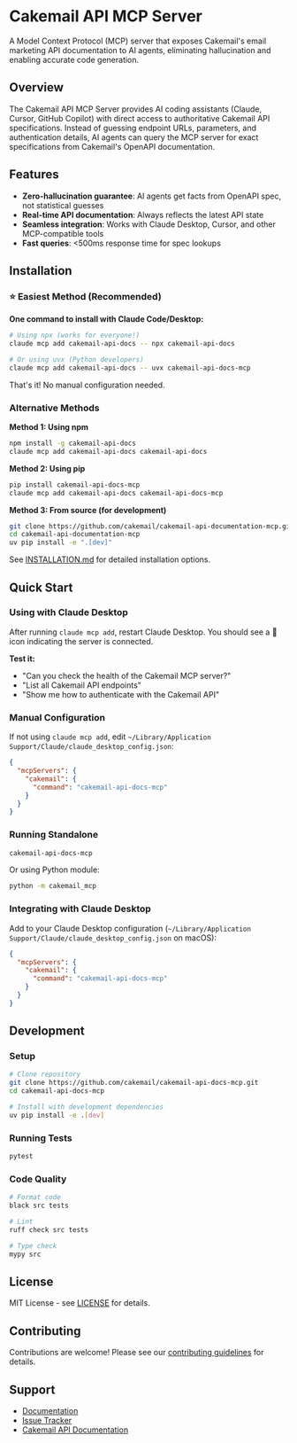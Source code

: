 # Cakemail API MCP Server

A Model Context Protocol (MCP) server that exposes Cakemail's email marketing API documentation to AI agents, eliminating hallucination and enabling accurate code generation.

## Overview

The Cakemail API MCP Server provides AI coding assistants (Claude, Cursor, GitHub Copilot) with direct access to authoritative Cakemail API specifications. Instead of guessing endpoint URLs, parameters, and authentication details, AI agents can query the MCP server for exact specifications from Cakemail's OpenAPI documentation.

## Features

- **Zero-hallucination guarantee**: AI agents get facts from OpenAPI spec, not statistical guesses
- **Real-time API documentation**: Always reflects the latest API state
- **Seamless integration**: Works with Claude Desktop, Cursor, and other MCP-compatible tools
- **Fast queries**: <500ms response time for spec lookups

## Installation

### ⭐ Easiest Method (Recommended)

**One command to install with Claude Code/Desktop:**

```bash
# Using npx (works for everyone!)
claude mcp add cakemail-api-docs -- npx cakemail-api-docs

# Or using uvx (Python developers)
claude mcp add cakemail-api-docs -- uvx cakemail-api-docs-mcp
```

That's it! No manual configuration needed.

### Alternative Methods

**Method 1: Using npm**
```bash
npm install -g cakemail-api-docs
claude mcp add cakemail-api-docs cakemail-api-docs
```

**Method 2: Using pip**
```bash
pip install cakemail-api-docs-mcp
claude mcp add cakemail-api-docs cakemail-api-docs-mcp
```

**Method 3: From source (for development)**
```bash
git clone https://github.com/cakemail/cakemail-api-documentation-mcp.git
cd cakemail-api-documentation-mcp
uv pip install -e ".[dev]"
```

See [INSTALLATION.md](./INSTALLATION.md) for detailed installation options.

## Quick Start

### Using with Claude Desktop

After running `claude mcp add`, restart Claude Desktop. You should see a 🔌 icon indicating the server is connected.

**Test it:**
- "Can you check the health of the Cakemail MCP server?"
- "List all Cakemail API endpoints"
- "Show me how to authenticate with the Cakemail API"

### Manual Configuration

If not using `claude mcp add`, edit `~/Library/Application Support/Claude/claude_desktop_config.json`:

```json
{
  "mcpServers": {
    "cakemail": {
      "command": "cakemail-api-docs-mcp"
    }
  }
}
```

### Running Standalone

```bash
cakemail-api-docs-mcp
```

Or using Python module:

```bash
python -m cakemail_mcp
```

### Integrating with Claude Desktop

Add to your Claude Desktop configuration (`~/Library/Application Support/Claude/claude_desktop_config.json` on macOS):

```json
{
  "mcpServers": {
    "cakemail": {
      "command": "cakemail-api-docs-mcp"
    }
  }
}
```

## Development

### Setup

```bash
# Clone repository
git clone https://github.com/cakemail/cakemail-api-docs-mcp.git
cd cakemail-api-docs-mcp

# Install with development dependencies
uv pip install -e .[dev]
```

### Running Tests

```bash
pytest
```

### Code Quality

```bash
# Format code
black src tests

# Lint
ruff check src tests

# Type check
mypy src
```

## License

MIT License - see [LICENSE](LICENSE) for details.

## Contributing

Contributions are welcome! Please see our [contributing guidelines](CONTRIBUTING.md) for details.

## Support

- [Documentation](https://github.com/cakemail/cakemail-api-docs-mcp#readme)
- [Issue Tracker](https://github.com/cakemail/cakemail-api-docs-mcp/issues)
- [Cakemail API Documentation](https://docs.cakemail.com)
